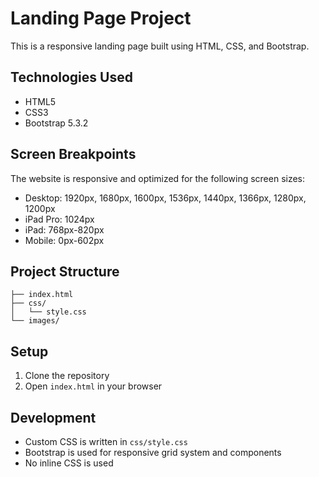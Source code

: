 # Landing Page Project

This is a responsive landing page built using HTML, CSS, and Bootstrap.

## Technologies Used
- HTML5
- CSS3
- Bootstrap 5.3.2

## Screen Breakpoints
The website is responsive and optimized for the following screen sizes:
- Desktop: 1920px, 1680px, 1600px, 1536px, 1440px, 1366px, 1280px, 1200px
- iPad Pro: 1024px
- iPad: 768px-820px
- Mobile: 0px-602px

## Project Structure
```
├── index.html
├── css/
│   └── style.css
└── images/
```

## Setup
1. Clone the repository
2. Open `index.html` in your browser

## Development
- Custom CSS is written in `css/style.css`
- Bootstrap is used for responsive grid system and components
- No inline CSS is used 